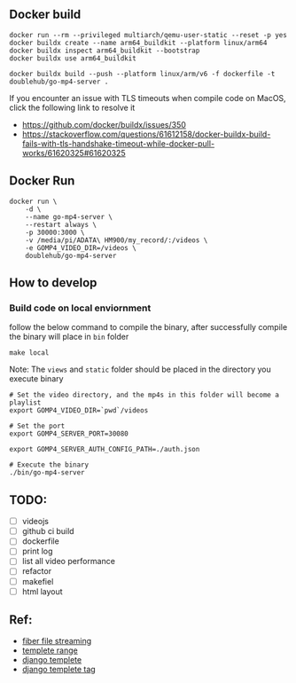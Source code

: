 ## Docker build

```
docker run --rm --privileged multiarch/qemu-user-static --reset -p yes
docker buildx create --name arm64_buildkit --platform linux/arm64
docker buildx inspect arm64_buildkit --bootstrap
docker buildx use arm64_buildkit

docker buildx build --push --platform linux/arm/v6 -f dockerfile -t doublehub/go-mp4-server .
```

If you encounter an issue with TLS timeouts when compile code on MacOS, click the following link to resolve it
- https://github.com/docker/buildx/issues/350
- https://stackoverflow.com/questions/61612158/docker-buildx-build-fails-with-tls-handshake-timeout-while-docker-pull-works/61620325#61620325

## Docker Run

```
docker run \
    -d \
    --name go-mp4-server \
    --restart always \
    -p 30000:3000 \
    -v /media/pi/ADATA\ HM900/my_record/:/videos \
    -e GOMP4_VIDEO_DIR=/videos \
    doublehub/go-mp4-server
```

## How to develop


### Build code on local enviornment
follow the below command to compile the binary, after successfully compile the binary will place in `bin` folder
```
make local
```


Note: The `views` and `static` folder should be placed in the directory you execute binary
```
# Set the video directory, and the mp4s in this folder will become a playlist
export GOMP4_VIDEO_DIR=`pwd`/videos

# Set the port
export GOMP4_SERVER_PORT=30080

export GOMP4_SERVER_AUTH_CONFIG_PATH=./auth.json

# Execute the binary
./bin/go-mp4-server
```
## TODO:
- [ ] videojs
- [ ] github ci build
- [ ] dockerfile
- [ ] print log
- [ ] list all video performance
- [ ] refactor 
- [ ] makefiel
- [ ] html layout

## Ref:
- [fiber file streaming](https://github.com/gofiber/fiber/issues/253)
- [templete range](https://stackoverflow.com/questions/67079636/rendering-templates-in-a-go-fiber-application)
- [django templete](https://github.com/gofiber/template/tree/master/django)
- [django templete tag](https://github.com/flosch/pongo2#tags)